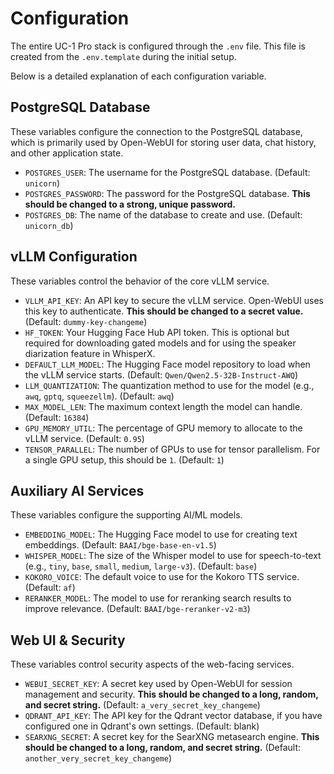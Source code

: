 # Configuration

The entire UC-1 Pro stack is configured through the `.env` file. This file is created from the `.env.template` during the initial setup.

Below is a detailed explanation of each configuration variable.

## PostgreSQL Database

These variables configure the connection to the PostgreSQL database, which is primarily used by Open-WebUI for storing user data, chat history, and other application state.

- `POSTGRES_USER`: The username for the PostgreSQL database. (Default: `unicorn`)
- `POSTGRES_PASSWORD`: The password for the PostgreSQL database. **This should be changed to a strong, unique password.**
- `POSTGRES_DB`: The name of the database to create and use. (Default: `unicorn_db`)

## vLLM Configuration

These variables control the behavior of the core vLLM service.

- `VLLM_API_KEY`: An API key to secure the vLLM service. Open-WebUI uses this key to authenticate. **This should be changed to a secret value.** (Default: `dummy-key-changeme`)
- `HF_TOKEN`: Your Hugging Face Hub API token. This is optional but required for downloading gated models and for using the speaker diarization feature in WhisperX.
- `DEFAULT_LLM_MODEL`: The Hugging Face model repository to load when the vLLM service starts. (Default: `Qwen/Qwen2.5-32B-Instruct-AWQ`)
- `LLM_QUANTIZATION`: The quantization method to use for the model (e.g., `awq`, `gptq`, `squeezellm`). (Default: `awq`)
- `MAX_MODEL_LEN`: The maximum context length the model can handle. (Default: `16384`)
- `GPU_MEMORY_UTIL`: The percentage of GPU memory to allocate to the vLLM service. (Default: `0.95`)
- `TENSOR_PARALLEL`: The number of GPUs to use for tensor parallelism. For a single GPU setup, this should be `1`. (Default: `1`)

## Auxiliary AI Services

These variables configure the supporting AI/ML models.

- `EMBEDDING_MODEL`: The Hugging Face model to use for creating text embeddings. (Default: `BAAI/bge-base-en-v1.5`)
- `WHISPER_MODEL`: The size of the Whisper model to use for speech-to-text (e.g., `tiny`, `base`, `small`, `medium`, `large-v3`). (Default: `base`)
- `KOKORO_VOICE`: The default voice to use for the Kokoro TTS service. (Default: `af`)
- `RERANKER_MODEL`: The model to use for reranking search results to improve relevance. (Default: `BAAI/bge-reranker-v2-m3`)

## Web UI & Security

These variables control security aspects of the web-facing services.

- `WEBUI_SECRET_KEY`: A secret key used by Open-WebUI for session management and security. **This should be changed to a long, random, and secret string.** (Default: `a_very_secret_key_changeme`)
- `QDRANT_API_KEY`: The API key for the Qdrant vector database, if you have configured one in Qdrant's own settings. (Default: blank)
- `SEARXNG_SECRET`: A secret key for the SearXNG metasearch engine. **This should be changed to a long, random, and secret string.** (Default: `another_very_secret_key_changeme`)
